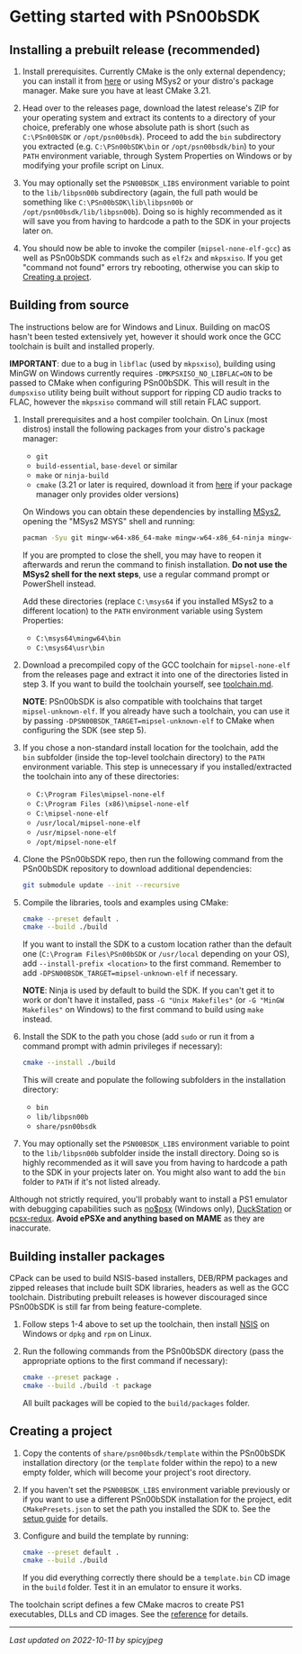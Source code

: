 
# Getting started with PSn00bSDK

## Installing a prebuilt release (recommended)

1. Install prerequisites. Currently CMake is the only external dependency; you
   can install it from [here](https://cmake.org/download) or using MSys2 or
   your distro's package manager. Make sure you have at least CMake 3.21.

2. Head over to the releases page, download the latest release's ZIP for your
   operating system and extract its contents to a directory of your choice,
   preferably one whose absolute path is short (such as `C:\PSn00bSDK` or
   `/opt/psn00bsdk`). Proceed to add the `bin` subdirectory you extracted (e.g.
   `C:\PSn00bSDK\bin` or `/opt/psn00bsdk/bin`) to your `PATH` environment
   variable, through System Properties on Windows or by modifying your profile
   script on Linux.

3. You may optionally set the `PSN00BSDK_LIBS` environment variable to point to
   the `lib/libpsn00b` subdirectory (again, the full path would be something
   like `C:\PSn00bSDK\lib\libpsn00b` or `/opt/psn00bsdk/lib/libpsn00b`). Doing
   so is highly recommended as it will save you from having to hardcode a path
   to the SDK in your projects later on.

4. You should now be able to invoke the compiler (`mipsel-none-elf-gcc`) as
   well as PSn00bSDK commands such as `elf2x` and `mkpsxiso`. If you get
   "command not found" errors try rebooting, otherwise you can skip to
   [Creating a project](#creating-a-project).

## Building from source

The instructions below are for Windows and Linux. Building on macOS hasn't been
tested extensively yet, however it should work once the GCC toolchain is built
and installed properly.

**IMPORTANT**: due to a bug in `libflac` (used by `mkpsxiso`), building using
MinGW on Windows currently requires `-DMKPSXISO_NO_LIBFLAC=ON` to be passed to
CMake when configuring PSn00bSDK. This will result in the `dumpsxiso` utility
being built without support for ripping CD audio tracks to FLAC, however the
`mkpsxiso` command will still retain FLAC support.

1. Install prerequisites and a host compiler toolchain. On Linux (most distros)
   install the following packages from your distro's package manager:

   - `git`
   - `build-essential`, `base-devel` or similar
   - `make` or `ninja-build`
   - `cmake` (3.21 or later is required, download it from
     [here](https://cmake.org/download) if your package manager only provides
     older versions)

   On Windows you can obtain these dependencies by installing
   [MSys2](https://www.msys2.org), opening the "MSys2 MSYS" shell and running:

   ```bash
   pacman -Syu git mingw-w64-x86_64-make mingw-w64-x86_64-ninja mingw-w64-x86_64-cmake mingw-w64-x86_64-gcc
   ```

   If you are prompted to close the shell, you may have to reopen it afterwards
   and rerun the command to finish installation.
   **Do not use the MSys2 shell for the next steps**, use a regular command
   prompt or PowerShell instead.

   Add these directories (replace `C:\msys64` if you installed MSys2 to a
   different location) to the `PATH` environment variable using System
   Properties:

   - `C:\msys64\mingw64\bin`
   - `C:\msys64\usr\bin`

2. Download a precompiled copy of the GCC toolchain for `mipsel-none-elf` from
   the releases page and extract it into one of the directories listed in
   step 3. If you want to build the toolchain yourself, see
   [toolchain.md](toolchain.md).

   **NOTE**: PSn00bSDK is also compatible with toolchains that target
   `mipsel-unknown-elf`. If you already have such a toolchain, you can use it
   by passing `-DPSN00BSDK_TARGET=mipsel-unknown-elf` to CMake when configuring
   the SDK (see step 5).

3. If you chose a non-standard install location for the toolchain, add the
   `bin` subfolder (inside the top-level toolchain directory) to the `PATH`
   environment variable. This step is unnecessary if you installed/extracted
   the toolchain into any of these directories:

   - `C:\Program Files\mipsel-none-elf`
   - `C:\Program Files (x86)\mipsel-none-elf`
   - `C:\mipsel-none-elf`
   - `/usr/local/mipsel-none-elf`
   - `/usr/mipsel-none-elf`
   - `/opt/mipsel-none-elf`

4. Clone the PSn00bSDK repo, then run the following command from the PSn00bSDK
   repository to download additional dependencies:

   ```bash
   git submodule update --init --recursive
   ```

5. Compile the libraries, tools and examples using CMake:

   ```bash
   cmake --preset default .
   cmake --build ./build
   ```

   If you want to install the SDK to a custom location rather than the default
   one (`C:\Program Files\PSn00bSDK` or `/usr/local` depending on your OS), add
   `--install-prefix <location>` to the first command. Remember to add
   `-DPSN00BSDK_TARGET=mipsel-unknown-elf` if necessary.

   **NOTE**: Ninja is used by default to build the SDK. If you can't get it to
   work or don't have it installed, pass `-G "Unix Makefiles"` (or
   `-G "MinGW Makefiles"` on Windows) to the first command to build using
   `make` instead.

6. Install the SDK to the path you chose (add `sudo` or run it from a command
   prompt with admin privileges if necessary):

   ```bash
   cmake --install ./build
   ```

   This will create and populate the following subfolders in the installation
   directory:

   - `bin`
   - `lib/libpsn00b`
   - `share/psn00bsdk`

7. You may optionally set the `PSN00BSDK_LIBS` environment variable to point to
   the `lib/libpsn00b` subfolder inside the install directory. Doing so is
   highly recommended as it will save you from having to hardcode a path to the
   SDK in your projects later on. You might also want to add the `bin` folder
   to `PATH` if it's not listed already.

Although not strictly required, you'll probably want to install a PS1 emulator
with debugging capabilities such as [no$psx](https://problemkaputt.de/psx.htm)
(Windows only), [DuckStation](https://github.com/stenzek/duckstation) or
[pcsx-redux](https://github.com/grumpycoders/pcsx-redux).
**Avoid ePSXe and anything based on MAME** as they are inaccurate.

## Building installer packages

CPack can be used to build NSIS-based installers, DEB/RPM packages and zipped
releases that include built SDK libraries, headers as well as the GCC toolchain.
Distributing prebuilt releases is however discouraged since PSn00bSDK is still
far from being feature-complete.

1. Follow steps 1-4 above to set up the toolchain, then install
   [NSIS](https://nsis.sourceforge.io/Download) on Windows or `dpkg` and `rpm`
   on Linux.

2. Run the following commands from the PSn00bSDK directory (pass the
   appropriate options to the first command if necessary):

   ```bash
   cmake --preset package .
   cmake --build ./build -t package
   ```

   All built packages will be copied to the `build/packages` folder.

## Creating a project

1. Copy the contents of `share/psn00bsdk/template` within the PSn00bSDK
   installation directory (or the `template` folder within the repo) to a new
   empty folder, which will become your project's root directory.

2. If you haven't set the `PSN00BSDK_LIBS` environment variable previously or
   if you want to use a different PSn00bSDK installation for the project, edit
   `CMakePresets.json` to set the path you installed the SDK to. See the
   [setup guide](cmake_reference.md#setup) for details.

3. Configure and build the template by running:

   ```bash
   cmake --preset default .
   cmake --build ./build
   ```

   If you did everything correctly there should be a `template.bin` CD image in
   the `build` folder. Test it in an emulator to ensure it works.

The toolchain script defines a few CMake macros to create PS1 executables, DLLs
and CD images. See the [reference](cmake_reference.md) for details.

-----------------------------------------
_Last updated on 2022-10-11 by spicyjpeg_
